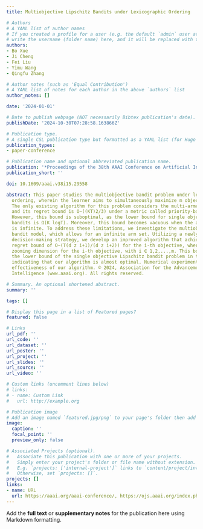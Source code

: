 ```yaml
---
title: Multiobjective Lipschitz Bandits under Lexicographic Ordering

# Authors
# A YAML list of author names
# If you created a profile for a user (e.g. the default `admin` user at `content/authors/admin/`), 
# write the username (folder name) here, and it will be replaced with their full name and linked to their profile.
authors:
- Bo Xue
- Ji Cheng
- Fei Liu
- Yimu Wang
- Qingfu Zhang

# Author notes (such as 'Equal Contribution')
# A YAML list of notes for each author in the above `authors` list
author_notes: []

date: '2024-01-01'

# Date to publish webpage (NOT necessarily Bibtex publication's date).
publishDate: '2024-10-30T07:28:58.163866Z'

# Publication type.
# A single CSL publication type but formatted as a YAML list (for Hugo requirements).
publication_types:
- paper-conference

# Publication name and optional abbreviated publication name.
publication: '*Proceedings of the 38th AAAI Conference on Artificial Intelligence*'
publication_short: ''

doi: 10.1609/aaai.v38i15.29558

abstract: This paper studies the multiobjective bandit problem under lexicographic
  ordering, wherein the learner aims to simultaneously maximize m objectives hierarchically.
  The only existing algorithm for this problem considers the multi-armed bandit model,
  and its regret bound is O∼((KT)2/3) under a metric called priority-based regret.
  However, this bound is suboptimal, as the lower bound for single objective multi-armed
  bandits is Ω(K logT). Moreover, this bound becomes vacuous when the arm number K
  is infinite. To address these limitations, we investigate the multiobjective Lipschitz
  bandit model, which allows for an infinite arm set. Utilizing a newly designed multi-stage
  decision-making strategy, we develop an improved algorithm that achieves a general
  regret bound of O∼(T(d z i+1)/(d z i+2)) for the i-th objective, where dzi is the
  zooming dimension for the i-th objective, with i ∈ 1,2,...,m. This bound matches
  the lower bound of the single objective Lipschitz bandit problem in terms of T,
  indicating that our algorithm is almost optimal. Numerical experiments confirm the
  effectiveness of our algorithm. © 2024, Association for the Advancement of Artificial
  Intelligence (www.aaai.org). All rights reserved.

# Summary. An optional shortened abstract.
summary: ''

tags: []

# Display this page in a list of Featured pages?
featured: false

# Links
url_pdf: ''
url_code: ''
url_dataset: ''
url_poster: ''
url_project: ''
url_slides: ''
url_source: ''
url_video: ''

# Custom links (uncomment lines below)
# links:
# - name: Custom Link
#   url: http://example.org

# Publication image
# Add an image named `featured.jpg/png` to your page's folder then add a caption below.
image:
  caption: ''
  focal_point: ''
  preview_only: false

# Associated Projects (optional).
#   Associate this publication with one or more of your projects.
#   Simply enter your project's folder or file name without extension.
#   E.g. `projects: ['internal-project']` links to `content/project/internal-project/index.md`.
#   Otherwise, set `projects: []`.
projects: []
links:
- name: URL
  url: https://aaai.org/aaai-conference/, https://ojs.aaai.org/index.php/AAAI/issue/archive
---
```


Add the **full text** or **supplementary notes** for the publication here using Markdown formatting.
